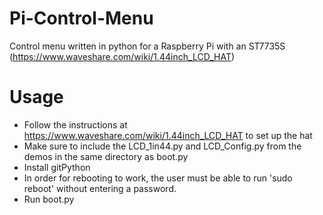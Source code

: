 # Pi-Control-Menu
Control menu written in python for a Raspberry Pi with an ST7735S (https://www.waveshare.com/wiki/1.44inch_LCD_HAT)

# Usage
- Follow the instructions at https://www.waveshare.com/wiki/1.44inch_LCD_HAT to set up the hat
- Make sure to include the LCD_1in44.py and LCD_Config.py from the demos in the same directory as boot.py
- Install gitPython
- In order for rebooting to work, the user must be able to run 'sudo reboot' without entering a password.
- Run boot.py
